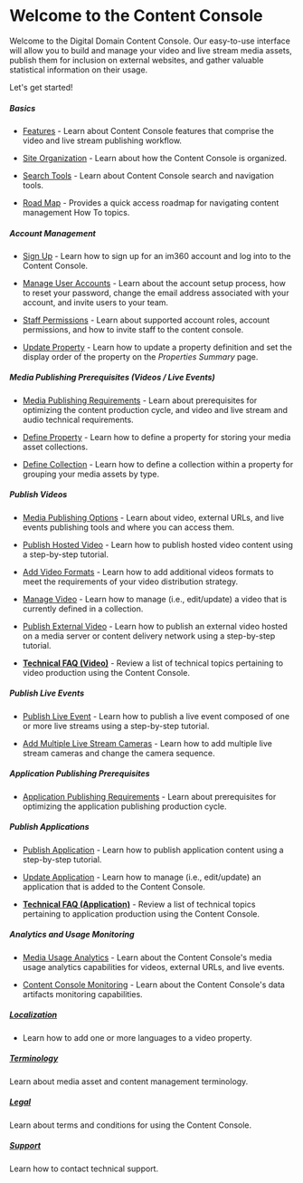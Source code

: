 # Welcome to the Content Console

Welcome to the Digital Domain Content Console. Our easy-to-use interface will allow you to build and manage your video and live stream media assets, publish them for inclusion on external websites, and gather valuable statistical information on their usage.

Let's get started!

##### Basics

* [Features](venom\features.md) - Learn about Content Console features that comprise the video and live stream publishing workflow.

* [Site Organization](venom\siteorg.md) - Learn about how the Content Console is organized.

* [Search Tools](venom\siteorg.md) - Learn about Content Console search and navigation tools.

* [Road Map](venom\roadmap.md) - Provides a quick access roadmap for navigating content management How To topics.


##### Account Management

* [Sign Up](venom\signup.md) - Learn how to sign up for an im360 account and log into to the Content Console.

* [Manage User Accounts](venom\accountmanage.md) - Learn about the account setup process, how to reset your password, change the email address associated with your account, and invite users to your team.

* [Staff Permissions](venom\permissions.md) - Learn about supported account roles, account permissions, and how to invite staff to the content console.

* [Update Property](venom\updateproperty.md) - Learn how to update a property definition and set the display order of the property on the *Properties Summary* page.

##### Media Publishing Prerequisites (Videos / Live Events)

* [Media Publishing Requirements](venom\mediapublishrequirements.md) - Learn about prerequisites for optimizing the content production cycle, and video and live stream and audio technical requirements.

* [Define Property](venom\createproperty.md) - Learn how to define a property for storing your media asset collections.

* [Define Collection](venom\createcollection.md) - Learn how to define a collection within a property for grouping your media assets by type.

##### Publish Videos

* [Media Publishing Options](venom\mediapublishingoptions.md) - Learn about video, external URLs, and live events publishing tools and where you can access them.  

* [Publish Hosted Video](venom\publishhostedvideo.md) - Learn how to publish hosted video content using a step-by-step tutorial.

* [Add Video Formats](venom\addvideoformats.md) - Learn how to add additional videos formats to meet the requirements of your video distribution strategy.

* [Manage Video](venom\managevideo.md) - Learn how to manage (i.e., edit/update) a video that is currently defined in a collection.

* [Publish External Video](venom\publishexternalvideo.md) - Learn how to publish an external video hosted on a media server or content delivery network using a step-by-step tutorial.

* [**Technical FAQ (Video)**](venom\techfaqvideo.md) -  Review a list of technical topics pertaining to video production using the Content Console.

##### Publish Live Events

* [Publish Live Event](venom\publishliveevent.md) - Learn how to publish a live event composed of one or more live streams using a step-by-step tutorial.

* [Add Multiple Live Stream Cameras](venom\addcamerastreams.md) - Learn how to add multiple live stream cameras and change the camera sequence.

##### Application Publishing Prerequisites

* [Application Publishing Requirements](venom\apppublishrequirements.md) - Learn about prerequisites for optimizing the application publishing production cycle.

##### Publish Applications

* [Publish Application](venom\publishapp.md) - Learn how to publish application content using a step-by-step tutorial.

* [Update Application](venom\manageapp.md) - Learn how to manage (i.e., edit/update) an application that is added to the Content Console.

* [**Technical FAQ (Application)**](venom\techfaqapp.md) - Review a list of technical topics pertaining to application production using the Content Console.

##### Analytics and Usage Monitoring

* [Media Usage Analytics](venom\mediausageanalytics.md) - Learn about the Content Console's media usage analytics capabilities for videos, external URLs, and live events.

* [Content Console Monitoring](venom\contentconsolemonitoring.md) - Learn about the Content Console's data artifacts monitoring capabilities.

##### [Localization](venom\localization.md)

* Learn how to add one or more languages to a video property.

##### [**Terminology**](venom\terms.md)

Learn about media asset and content management terminology.

##### [Legal](venom\legal.md)

Learn about terms and conditions for using the Content Console.

##### [**Support**](venom\support.md)

Learn how to contact technical support.
